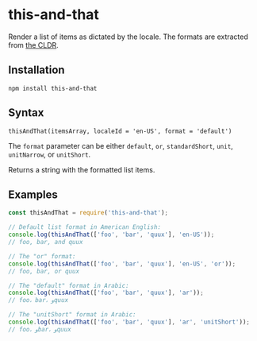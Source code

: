 # this-and-that

Render a list of items as dictated by the locale. The formats are extracted from [the CLDR](http://cldr.unicode.org/development/development-process/design-proposals/list-formatting).

## Installation

```
npm install this-and-that
```

## Syntax

```
thisAndThat(itemsArray, localeId = 'en-US', format = 'default')
```

The `format` parameter can be either `default`, `or`, `standardShort`, `unit`, `unitNarrow`, or `unitShort`.

Returns a string with the formatted list items.

## Examples

```js
const thisAndThat = require('this-and-that');

// Default list format in American English:
console.log(thisAndThat(['foo', 'bar', 'quux'], 'en-US'));
// foo, bar, and quux

// The "or" format:
console.log(thisAndThat(['foo', 'bar', 'quux'], 'en-US', 'or'));
// foo, bar, or quux

// The "default" format in Arabic:
console.log(thisAndThat(['foo', 'bar', 'quux'], 'ar'));
// foo، bar، وquux

// The "unitShort" format in Arabic:
console.log(thisAndThat(['foo', 'bar', 'quux'], 'ar', 'unitShort'));
// foo، وbar، وquux
```
